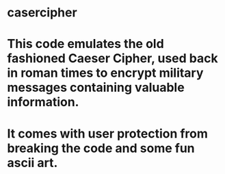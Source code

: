 # casercipher

# This code emulates the old fashioned Caeser Cipher, used back in roman times to encrypt military messages containing valuable information.
# It comes with user protection from breaking the code and some fun ascii art.
